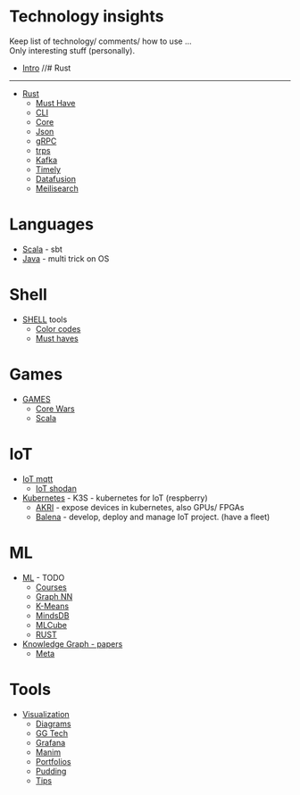 # Technology insights 

Keep list of technology/ comments/ how to use ...  
Only interesting stuff (personally).


- [Intro](intro.md)
//# Rust
---
- [Rust](rust/README.md)
  - [Must Have](rust/_must_have.md)
  - [CLI](rust/cli.md)
  - [Core](rust/core.md)
  - [Json](rust/json.md)
  - [gRPC](rust/gRPC.md)
  - [trps](rust/trpc.md)
  - [Kafka](rust/kafka.md)
  - [Timely](rust/timely.md)
  - [Datafusion](rust/datafusion.md)
  - [Meilisearch](rust/meilisearch.md)
# Languages
- [Scala](scala/sbt.md) - sbt
- [Java](java.adoc) - multi trick on OS
# Shell
- [SHELL](SHELL/tools.md) tools
  - [Color codes](SHELL/color_codes.md)
  - [Must haves](SHELL/must_have.md)
# Games
- [GAMES](games/engines.md)
  - [Core Wars](games/corewars.md)
  - [Scala](games/game_in_scala.md)
# IoT
- [IoT mqtt](iot/mqtt.md)
  - [IoT shodan](iot/shodan.md)
- [Kubernetes](kubernetes/k3s.md) - K3S - kubernetes for IoT (respberry)
  - [AKRI](kubernetes/akri.md) - expose devices in kubernetes, also GPUs/ FPGAs
  - [Balena](kubernetes/balena.md) - develop, deploy and manage IoT project. (have a fleet)
# ML
- [ML](ml/ml.md) - TODO
  - [Courses](ml/courses.md)
  - [Graph NN](ml/graphNN.md)
  - [K-Means](ml/kmenas.md)
  - [MindsDB](ml/mindsdb.md)
  - [MLCube](ml/mlcube.md)
  - [RUST](ml/rust.md)
- [Knowledge Graph - papers](knowledge_graph/papers.md)
  - [Meta](knowledge_graph/meta.md)
# Tools
- [Visualization](visualization/index.md)
  - [Diagrams](visualization/diagrams.md)
  - [GG Tech](visualization/ggtech.md)
  - [Grafana](visualization/grafana.md)
  - [Manim](visualization/manim.md)
  - [Portfolios](visualization/portfolios.md)
  - [Pudding](visualization/pudding.md)
  - [Tips](visualization/tips.md)